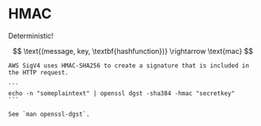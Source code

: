 # HMAC

Deterministic!

$$
\text{(message, key, \textbf{hashfunction})} \rightarrow \text{mac}
$$

~~~admonish info title="AWS SigV4"
AWS SigV4 uses HMAC-SHA256 to create a signature that is included in the HTTP request.
~~~

~~~admonish example title="OpenSSL"
```
echo -n "someplaintext" | openssl dgst -sha384 -hmac "secretkey"
```

See `man openssl-dgst`.
~~~
